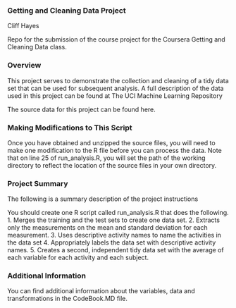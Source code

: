 ### Getting and Cleaning Data Project

Cliff Hayes

Repo for the submission of the course project for the Coursera Getting and Cleaning Data class.

### Overview

This project serves to demonstrate the collection and cleaning of a tidy data set that can be used for subsequent analysis. A full description of the data used in this project can be found at The UCI Machine Learning Repository

The source data for this project can be found here.

### Making Modifications to This Script

Once you have obtained and unzipped the source files, you will need to make one modification to the R file before you can process the data. Note that on line 25 of run_analysis.R, you will set the path of the working directory to reflect the location of the source files in your own directory.

### Project Summary

The following is a summary description of the project instructions

You should create one R script called run_analysis.R that does the following. 1. Merges the training and the test sets to create one data set. 2. Extracts only the measurements on the mean and standard deviation for each measurement. 3. Uses descriptive activity names to name the activities in the data set 4. Appropriately labels the data set with descriptive activity names. 5. Creates a second, independent tidy data set with the average of each variable for each activity and each subject.

### Additional Information

You can find additional information about the variables, data and transformations in the CodeBook.MD file.
